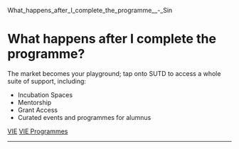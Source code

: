 What_happens_after_I_complete_the_programme__-_Sin



What happens after I complete the programme?
============================================

The market becomes your playground; tap onto SUTD to access a whole suite of support, including:



* Incubation Spaces
* Mentorship
* Grant Access
* Curated events and programmes for alumnus

[VIE](https://www.sutd.edu.sg/tag/vie/) [VIE Programmes](https://www.sutd.edu.sg/tag/vie-programmes/)

---


